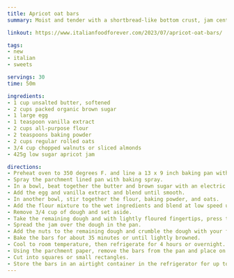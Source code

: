 ```yaml
---
title: Apricot oat bars
summary: Moist and tender with a shortbread-like bottom crust, jam center, and crumble topping

linkout: https://www.italianfoodforever.com/2023/07/apricot-oat-bars/

tags:
- new
- italian
- sweets

servings: 30
time: 50m

ingredients:
- 1 cup unsalted butter, softened
- 2 cups packed organic brown sugar
- 1 large egg
- 1 teaspoon vanilla extract
- 2 cups all-purpose flour
- 2 teaspoons baking powder
- 2 cups regular rolled oats
- 3/4 cup chopped walnuts or sliced almonds
- 425g low sugar apricot jam

directions:
- Preheat oven to 350 degrees F. and line a 13 x 9 inch baking pan with parchment paper letting the edges extend over the pan.
- Spray the parchment lined pan with baking spray.
- In a bowl, beat together the butter and brown sugar with an electric hand mixer on medium speed until light.
- Add the egg and vanilla extract and blend until smooth.
- In another bowl, stir together the flour, baking powder, and oats.
- Add the flour mixture to the wet ingredients and blend at low speed until mixed.
- Remove 3/4 cup of dough and set aside.
- Take the remaining dough and with lightly floured fingertips, press the dough evenly over the bottom of the pan.
- Spread the jam over the dough in the pan.
- Add the nuts to the remaining dough and crumble the dough with your fingers, dropping it on top of the jam in small pieces to almost cover.
- Bake the bars for about 35 minutes or until lightly browned.
- Cool to room temperature, then refrigerate for 4 hours or overnight.
- Using the parchment paper, remove the bars from the pan and place on a cutting board.
- Cut into squares or small rectangles.
- Store the bars in an airtight container in the refrigerator for up to 5 days.
---
```

